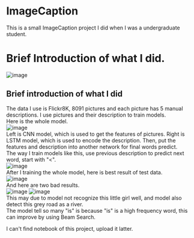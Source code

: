 # ImageCaption
This is a small ImageCaption project I did when I was a undergraduate student.

# Brief Introduction of what I did.
![image](https://github.com/Demoom/ImageCaption/tree/master/Image/result.jpg)<br>
## Brief introduction of what I did
The data I use is Flickr8K, 8091 pictures and each picture has 5 manual descriptions.
I use pictures and their description to train models.<br>
Here is the whole model.<br>
![image](https://github.com/Demoom/ImageCaption/tree/master/Image/model.png)<br>
Left is CNN model, which is used to get the features of pictures. Right is LSTM model, which is used to encode the description. Then, put the features and description into another network for final words predict.<br>
The way I train models like this, use previous description to predict next word, start with "<".<br>
![image](https://github.com/Demoom/ImageCaption/tree/master/Image/train_method.PNG)<br>
After I training the whole model, here is best result of test data.<br>
![image](https://github.com/Demoom/ImageCaption/tree/master/Image/result.jpg)<br>
And here are two bad results.<br>
![image](https://github.com/Demoom/ImageCaption/tree/master/Image/result2.jpg)
![image](https://github.com/Demoom/ImageCaption/tree/master/Image/result3.jpg)<br>
This may due to model not recognize this little girl well, and model also detect this grey road as a river.<br>
The model tell so many "is" is because "is" is a high frequency word, this can improve by using Beam Search.<br>

I can't find notebook of this project, upload it latter.<br>
